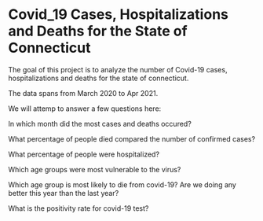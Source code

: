 # Covid_19 Cases, Hospitalizations and Deaths for the State of Connecticut

The goal of this project is to analyze the number of Covid-19 cases, hospitalizations and deaths for the state of connecticut. 

The data spans from March 2020 to Apr 2021.

We will attemp to answer a few questions here:

In which month did the most cases and deaths occured?

What percentage of people died compared the number of confirmed cases?

What percentage of people were hospitalized?

Which age groups were most vulnerable to the virus?

Which age group is most likely to die from covid-19? Are we doing any better this year than the last year?

What is the positivity rate for covid-19 test?
